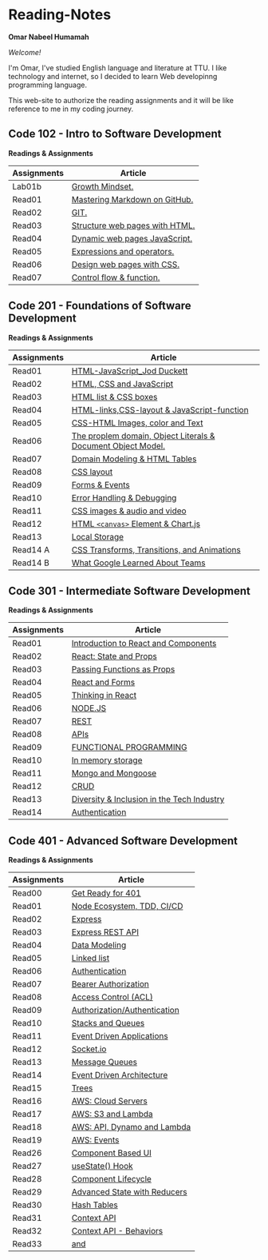 # Reading-Notes

**Omar Nabeel Humamah**

_Welcome!_

I'm Omar, I've studied English language and literature at TTU. I like technology and internet, so I decided to learn Web developinng programming language.

This web-site to authorize the reading assignments and it will be like reference to me in my coding journey.

## Code 102 - Intro to Software Development

**Readings & Assignments**

| Assignments | Article                                                                                                   |
| ----------- | --------------------------------------------------------------------------------------------------------- |
| Lab01b      | [ Growth Mindset.](https://omarhumamah.github.io/reading-note/Growth)                                     |
| Read01      | [Mastering Markdown on GitHub.](https://omarhumamah.github.io/reading-note/Reflection%20and%20Discussion) |
| Read02      | [GIT.](https://omarhumamah.github.io/reading-note/RevisionsandtheCloud)                                   |
| Read03      | [Structure web pages with HTML.](https://omarhumamah.github.io/reading-note/read03)                       |
| Read04      | [Dynamic web pages JavaScript.](read04.md)                                                                |
| Read05      | [Expressions and operators.](read05.md)                                                                   |
| Read06      | [Design web pages with CSS.](read06.md)                                                                   |
| Read07      | [Control flow & function.](read07.md)                                                                     |

## Code 201 - Foundations of Software Development

**Readings & Assignments**

| Assignments | Article                                                                                    |
| ----------- | ------------------------------------------------------------------------------------------ |
| Read01      | [HTML-JavaScript_Jod Duckett](read201.md)                                                  |
| Read02      | [HTML, CSS and JavaScript](read202.md)                                                     |
| Read03      | [HTML list & CSS boxes](course201/read03/read03.md)                                        |
| Read04      | [HTML-links,CSS-layout & JavaScript-function](course201/read04/read04.md)                  |
| Read05      | [ CSS-HTML Images, color and Text](course201/read05/read05.md)                             |
| Read06      | [The proplem domain, Object Literals & Document Object Model.](course201/read06/read06.md) |
| Read07      | [Domain Modeling & HTML Tables](course201/read07/read07.md)                                |
| Read08      | [CSS layout](course201/read08/read08.md)                                                   |
| Read09      | [Forms & Events](course201/read09/read09.md)                                               |
| Read10      | [Error Handling & Debugging](course201/read10/read10.md)                                   |
| Read11      | [CSS images & audio and video](course201/read11/read11.md)                                 |
| Read12      | [HTML `<canvas>` Element & Chart.js](course201/read12/read12.md)                           |
| Read13      | [Local Storage](course201/read13/read13.md)                                                |
| Read14 A    | [CSS Transforms, Transitions, and Animations](course201/read14a/read14a.md)                |
| Read14 B    | [What Google Learned About Teams](course201/read14b/read14b.md)                            |

## Code 301 - Intermediate Software Development

**Readings & Assignments**

| Assignments | Article                                                           |
| ----------- | ----------------------------------------------------------------- |
| Read01      | [Introduction to React and Components](course301/read01.md)       |
| Read02      | [React: State and Props](course301/read02.md)                     |
| Read03      | [Passing Functions as Props](course301/read03.md)                 |
| Read04      | [React and Forms](course301/read04.md)                            |
| Read05      | [Thinking in React](course301/read05.md)                          |
| Read06      | [NODE.JS](course301/read06.md)                                    |
| Read07      | [REST](course301/read07.md)                                       |
| Read08      | [APIs](course301/read08.md)                                       |
| Read09      | [FUNCTIONAL PROGRAMMING](course301/read09.md)                     |
| Read10      | [In memory storage](course301/read10.md)                          |
| Read11      | [Mongo and Mongoose](course301/read11.md)                         |
| Read12      | [CRUD](course301/read12.md)                                       |
| Read13      | [Diversity & Inclusion in the Tech Industry](course301/read13.md) |
| Read14      | [Authentication](course301/read14.md)                             |

## Code 401 - Advanced Software Development

**Readings & Assignments**

| Assignments | Article                                               |
| ----------- | ----------------------------------------------------- |
| Read00      | [Get Ready for 401](course401/read00.md)              |
| Read01      | [Node Ecosystem, TDD, CI/CD](course401/read01.md)     |
| Read02      | [Express](course401/read02.md)                        |
| Read03      | [Express REST API](course401/read03.md)               |
| Read04      | [Data Modeling](course401/read04.md)                  |
| Read05      | [Linked list](course401/read05.md)                    |
| Read06      | [ Authentication](course401/read06.md)                |
| Read07      | [ Bearer Authorization](course401/read07.md)          |
| Read08      | [ Access Control (ACL)](course401/read08.md)          |
| Read09      | [ Authorization/Authentication](course401/read09.md)  |
| Read10      | [ Stacks and Queues](course401/read10.md)             |
| Read11      | [ Event Driven Applications](course401/read11.md)     |
| Read12      | [ Socket.io](course401/read12.md)                     |
| Read13      | [ Message Queues](course401/read13.md)                |
| Read14      | [ Event Driven Architecture](course401/read14.md)     |
| Read15      | [ Trees](course401/read15.md)                         |
| Read16      | [ AWS: Cloud Servers](course401/read16.md)            |
| Read17      | [ AWS: S3 and Lambda](course401/read17.md)            |
| Read18      | [ AWS: API, Dynamo and Lambda](course401/read18.md)   |
| Read19      | [ AWS: Events](course401/read19.md)                   |
| Read26      | [ Component Based UI ](course401/read26.md)           |
| Read27      | [ useState() Hook](course401/read27.md)               |
| Read28      | [ Component Lifecycle ](course401/read28.md)          |
| Read29      | [ Advanced State with Reducers ](course401/read29.md) |
| Read30      | [ Hash Tables ](course401/read30.md)                  |
| Read31      | [ Context API ](course401/read31.md)                  |
| Read32      | [ Context API - Behaviors ](course401/read32.md)      |
| Read33      | [ <Login /> and <Auth /> ](course401/read33.md)       |

